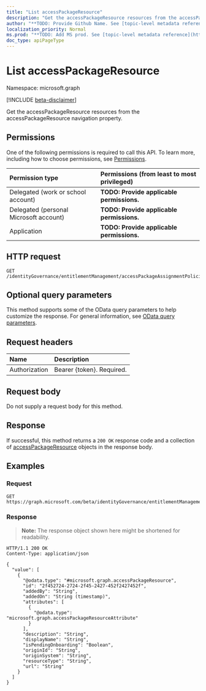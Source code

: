 ```yaml
---
title: "List accessPackageResource"
description: "Get the accessPackageResource resources from the accessPackageResource navigation property."
author: "**TODO: Provide Github Name. See [topic-level metadata reference](https://msgo.azurewebsites.net/add/document/guidelines/metadata.html#topic-level-metadata)**"
localization_priority: Normal
ms.prod: "**TODO: Add MS prod. See [topic-level metadata reference](https://msgo.azurewebsites.net/add/document/guidelines/metadata.html#topic-level-metadata)**"
doc_type: apiPageType
---
```


# List accessPackageResource
Namespace: microsoft.graph

[!INCLUDE [beta-disclaimer](../../includes/beta-disclaimer.md)]

Get the accessPackageResource resources from the accessPackageResource navigation property.

## Permissions
One of the following permissions is required to call this API. To learn more, including how to choose permissions, see [Permissions](/graph/permissions-reference).

|Permission type|Permissions (from least to most privileged)|
|:---|:---|
|Delegated (work or school account)|**TODO: Provide applicable permissions.**|
|Delegated (personal Microsoft account)|**TODO: Provide applicable permissions.**|
|Application|**TODO: Provide applicable permissions.**|

## HTTP request

<!-- {
  "blockType": "ignored"
}
-->
``` http
GET /identityGovernance/entitlementManagement/accessPackageAssignmentPolicies/{accessPackageAssignmentPolicyId}/accessPackage/accessPackageCatalog/accessPackageResourceRoles/{accessPackageResourceRoleId}/accessPackageResource/accessPackageResourceScopes/{accessPackageResourceScopeId}/accessPackageResource
```

## Optional query parameters
This method supports some of the OData query parameters to help customize the response. For general information, see [OData query parameters](/graph/query-parameters).

## Request headers
|Name|Description|
|:---|:---|
|Authorization|Bearer {token}. Required.|

## Request body
Do not supply a request body for this method.

## Response

If successful, this method returns a `200 OK` response code and a collection of [accessPackageResource](../resources/accesspackageresource.md) objects in the response body.

## Examples

### Request
<!-- {
  "blockType": "request",
  "name": "list_accesspackageresource"
}
-->
``` http
GET https://graph.microsoft.com/beta/identityGovernance/entitlementManagement/accessPackageAssignmentPolicies/{accessPackageAssignmentPolicyId}/accessPackage/accessPackageCatalog/accessPackageResourceRoles/{accessPackageResourceRoleId}/accessPackageResource/accessPackageResourceScopes/{accessPackageResourceScopeId}/accessPackageResource
```


### Response
>**Note:** The response object shown here might be shortened for readability.
<!-- {
  "blockType": "response",
  "truncated": true,
  "@odata.type": "Collection(microsoft.graph.accessPackageResource)"
}
-->
``` http
HTTP/1.1 200 OK
Content-Type: application/json

{
  "value": [
    {
      "@odata.type": "#microsoft.graph.accessPackageResource",
      "id": "2f452724-2724-2f45-2427-452f2427452f",
      "addedBy": "String",
      "addedOn": "String (timestamp)",
      "attributes": [
        {
          "@odata.type": "microsoft.graph.accessPackageResourceAttribute"
        }
      ],
      "description": "String",
      "displayName": "String",
      "isPendingOnboarding": "Boolean",
      "originId": "String",
      "originSystem": "String",
      "resourceType": "String",
      "url": "String"
    }
  ]
}
```

